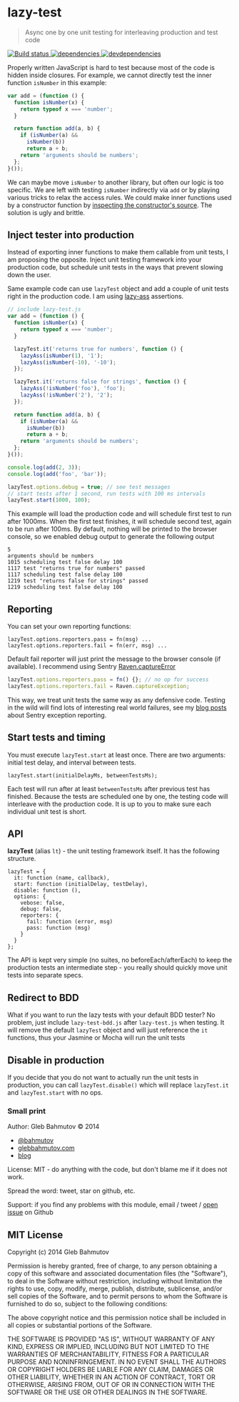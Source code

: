 # lazy-test

> Async one by one unit testing for interleaving production and test code

[![Build status][lazy-test-ci-image] ][lazy-test-ci-url]
[![dependencies][lazy-test-dependencies-image] ][lazy-test-dependencies-url]
[![devdependencies][lazy-test-devdependencies-image] ][lazy-test-devdependencies-url]

Properly written JavaScript is hard to test because most of the code
is hidden inside closures. For example, we cannot directly test
the inner function `isNumber` in this example:

```js
var add = (function () {
  function isNumber(x) {
    return typeof x === 'number';
  }

  return function add(a, b) {
    if (isNumber(a) &&
      isNumber(b))
      return a + b;
    return 'arguments should be numbers';
  };
}());
```

We can maybe move `isNumber` to another library, but often our logic is too specific.
We are left with testing `isNumber` indirectly via `add` or by playing various tricks
to relax the access rules. We could make inner functions used by a constructor function
by [inspecting the constructor's source](http://www.htmlgoodies.com/html5/javascript/accessing-private-functions-in-javascript-nested-functions.html). The solution is ugly and brittle.

## Inject tester into production

Instead of exporting inner functions to make them callable from unit tests, I am
proposing the opposite. Inject unit testing framework into your production code, but schedule
unit tests in the ways that prevent slowing down the user.

Same example code can use `lazyTest` object and add a couple of unit tests right in the production
code. I am using [lazy-ass](https://github.com/bahmutov/lazy-ass) assertions.

```js
// include lazy-test.js
var add = (function () {
  function isNumber(x) {
    return typeof x === 'number';
  }

  lazyTest.it('returns true for numbers', function () {
    lazyAss(isNumber(1), '1');
    lazyAss(isNumber(-10), '-10');
  });

  lazyTest.it('returns false for strings', function () {
    lazyAss(!isNumber('foo'), 'foo');
    lazyAss(!isNumber('2'), '2');
  });

  return function add(a, b) {
    if (isNumber(a) &&
      isNumber(b))
      return a + b;
    return 'arguments should be numbers';
  };
}());

console.log(add(2, 3));
console.log(add('foo', 'bar'));

lazyTest.options.debug = true; // see test messages
// start tests after 1 second, run tests with 100 ms intervals
lazyTest.start(1000, 100);
```

This example will load the production code and will schedule first test to run after 1000ms.
When the first test finishes, it will schedule second test, again to be run after 100ms.
By default, nothing will be printed to the browser console, so we enabled debug output to
generate the following output

    5
    arguments should be numbers
    1015 scheduling test false delay 100
    1117 test "returns true for numbers" passed
    1117 scheduling test false delay 100
    1219 test "returns false for strings" passed
    1219 scheduling test false delay 100

## Reporting

You can set your own reporting functions:

    lazyTest.options.reporters.pass = fn(msg) ...
    lazyTest.options.reporters.fail = fn(err, msg) ...

Default fail reporter will just print the message to the browser console (if available).
I recommend using Sentry [Raven.captureError](http://raven-js.readthedocs.org/en/latest/usage/#how-to-actually-capture-an-error-correctly)

```js
lazyTest.options.reporters.pass = fn() {}; // no op for success
lazyTest.options.reporters.fail = Raven.captureException;
```

This way, we treat unit tests the same way as any defensive code. Testing in the wild
will find lots of interesting real world failures, see my
[blog posts](http://bahmutov.calepin.co/tag/sentry.html) about Sentry exception reporting.

## Start tests and timing

You must execute `lazyTest.start` at least once. There are two arguments: initial test delay,
and interval between tests.

    lazyTest.start(initialDelayMs, betweenTestsMs);

Each test will run after at least `betweenTestsMs` after previous test has finished.
Because the tests are scheduled one by one, the testing code will interleave with the production
code. It is up to you to make sure each individual unit test is short.

## API

**lazyTest** (alias `lt`) - the unit testing framework itself.
It has the following structure.

    lazyTest = {
      it: function (name, callback),
      start: function (initialDelay, testDelay),
      disable: function (),
      options: {
        vebose: false,
        debug: false,
        reporters: {
          fail: function (error, msg)
          pass: function (msg)
        }
      }
    };

The API is kept very simple (no suites, no beforeEach/afterEach) to keep the production
tests an intermediate step - you really should quickly move unit tests into separate specs.

## Redirect to BDD

What if you want to run the lazy tests with your default BDD tester?
No problem, just include `lazy-test-bdd.js` after `lazy-test.js` when testing.
It will remove the default `lazyTest` object and will just reference the
`it` functions, thus your Jasmine or Mocha will run the unit tests

## Disable in production

If you decide that you do not want to actually run the unit tests in production,
you can call `lazyTest.disable()` which will replace `lazyTest.it` and `lazyTest.start`
with no ops.

### Small print

Author: Gleb Bahmutov &copy; 2014

* [@bahmutov](https://twitter.com/bahmutov)
* [glebbahmutov.com](http://glebbahmutov.com)
* [blog](http://bahmutov.calepin.co/)

License: MIT - do anything with the code, but don't blame me if it does not work.

Spread the word: tweet, star on github, etc.

Support: if you find any problems with this module, email / tweet /
[open issue](https://github.com/bahmutov/lazy-test/issues?state=open) on Github

## MIT License

Copyright (c) 2014 Gleb Bahmutov

Permission is hereby granted, free of charge, to any person
obtaining a copy of this software and associated documentation
files (the "Software"), to deal in the Software without
restriction, including without limitation the rights to use,
copy, modify, merge, publish, distribute, sublicense, and/or sell
copies of the Software, and to permit persons to whom the
Software is furnished to do so, subject to the following
conditions:

The above copyright notice and this permission notice shall be
included in all copies or substantial portions of the Software.

THE SOFTWARE IS PROVIDED "AS IS", WITHOUT WARRANTY OF ANY KIND,
EXPRESS OR IMPLIED, INCLUDING BUT NOT LIMITED TO THE WARRANTIES
OF MERCHANTABILITY, FITNESS FOR A PARTICULAR PURPOSE AND
NONINFRINGEMENT. IN NO EVENT SHALL THE AUTHORS OR COPYRIGHT
HOLDERS BE LIABLE FOR ANY CLAIM, DAMAGES OR OTHER LIABILITY,
WHETHER IN AN ACTION OF CONTRACT, TORT OR OTHERWISE, ARISING
FROM, OUT OF OR IN CONNECTION WITH THE SOFTWARE OR THE USE OR
OTHER DEALINGS IN THE SOFTWARE.

[lazy-test-icon]: https://nodei.co/npm/lazy-test.png?downloads=true
[lazy-test-url]: https://npmjs.org/package/lazy-test
[lazy-test-ci-image]: https://travis-ci.org/bahmutov/lazy-test.png?branch=master
[lazy-test-ci-url]: https://travis-ci.org/bahmutov/lazy-test
[lazy-test-dependencies-image]: https://david-dm.org/bahmutov/lazy-test.png
[lazy-test-dependencies-url]: https://david-dm.org/bahmutov/lazy-test
[lazy-test-devdependencies-image]: https://david-dm.org/bahmutov/lazy-test/dev-status.png
[lazy-test-devdependencies-url]: https://david-dm.org/bahmutov/lazy-test#info=devDependencies
